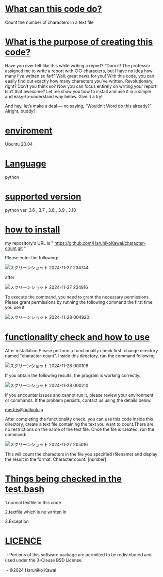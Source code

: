 <u><h1>What can this code do?</h1></u>

Count the number of characters in a text file

<u><h1>What is the purpose of creating this code?</h1></u>

Have you ever felt like this while writing a report?
“Darn it! The professor assigned me to write a report with ○○ characters, but I have no idea how many I’ve written so far!”
Well, great news for you!
With this code, you can easily find out exactly how many characters you’ve written. Revolutionary, right? Don’t you think so?
Now you can focus entirely on writing your report! Isn’t that awesome?
Let me show you how to install and use it in a simple and easy-to-understand way below. Give it a try!

And hey, let’s make a deal — no saying, “Wouldn’t Word do this already?” Alright, buddy?

<u><h1>enviroment</h1></u>

Ubuntu 20.04

<u><h1>Language</h1></u>

python

<u><h1>supported version</h1></u>

python ver. 3.6 , 3.7 , 3.8 , 3.9 , 3.10  

<u><h1>how to install</h1></u>

my repository's URL is " https://github.com/HaruhikoKawai/character-count.git "

Please enter the following:

![スクリーンショット 2024-11-27 234744](https://github.com/user-attachments/assets/d954f06a-9ad9-4de1-b8c2-8e44ad0a14ab)

after

![スクリーンショット 2024-11-27 234816](https://github.com/user-attachments/assets/3b8eeffd-74c9-4405-b324-1fe0ce599495)

To execute the command, you need to grant the necessary permissions. Please grant permissions by running the following command the first time you use it

![スクリーンショット 2024-11-28 004920](https://github.com/user-attachments/assets/9e003f04-20b5-4a47-8ad2-998cca2fc209)


<u><h1>functionality check and how to use</h1></u>

After installation,Please perform a functionality check first.
change directory named "character-count". Inside this directory, run the command following

![スクリーンショット 2024-11-28 000108](https://github.com/user-attachments/assets/eef761cd-f175-483f-ba88-a2ae13d78d2c)

If you obtain the following results, the program is working correctly.

![スクリーンショット 2024-11-28 000210](https://github.com/user-attachments/assets/4c88b09b-6d17-4117-9187-81e75b460052)

If you encounter issues and cannot run it, please review your environment or commands. If the problem persists, contact us using the details below.

mertris@outlook.jp

After completing the functionality check. you can use this code
Inside this directory, create a text file containing the text you want to count.There are no restrictions on the name of the text file.
Once the file is created, run the command:

![スクリーンショット 2024-11-27 205016](https://github.com/user-attachments/assets/b4404c9e-9f0c-4d1c-963f-55741b9c51b5)

This will count the characters in the file you specified (filename) and display the result in the format:
Character count: [number].

<u><h1>Things being checked in the test.bash</h1></u>

1.normal textfile in this code

2.textfile which is no wrriten in 

3.Exception

<u><h1>LICENCE</h1></u>

・Portions of this software package are permitted to be redistributed and used under the 3-Clause BSD License.

・©2024 Haruhiko Kawai
